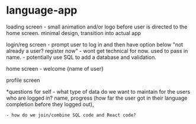 # language-app

loading screen
    - small animation and/or logo before user is directed to the home screen. minimal design, transition into actual app

login/reg screen
    - prompt user to log in and then have option below "not already a user? register now"
    - wont get technical for now. used to pass in name.
    - potentially use SQL to add a database and validation.

home screen
    - welcome {name of user}


profile screen


*questions for self
    - what type of data do we want to maintain for the users who are logged in? name, progress (how far the user got in their language completion before they logged out), 

    - how do we join/combine SQL code and React code?